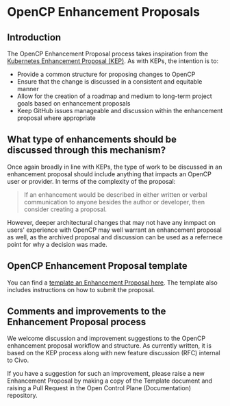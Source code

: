 # OpenCP Enhancement Proposals

## Introduction

The OpenCP Enhancement Proposal process takes inspiration from the [Kubernetes Enhancement Proposal (KEP)](https://github.com/kubernetes/enhancements/tree/master/keps). As with KEPs, the intention is to:

- Provide a common structure for proposing changes to OpenCP
- Ensure that the change is discussed in a consistent and equitable manner
- Allow for the creation of a roadmap and medium to long-term project goals based on enhancement proposals
- Keep GitHub issues manageable and discussion within the enhancement proposal where appropriate

## What type of enhancements should be discussed through this mechanism?

Once again broadly in line with KEPs, the type of work to be discussed in an enhancement proposal should include anything that impacts an OpenCP user or provider. In terms of the complexity of the proposal:

> If an enhancement would be described in either written or verbal communication to anyone besides the author or developer, then consider creating a proposal.

However, deeper architectural changes that may not have any inmpact on users' experience with OpenCP may well warrant an enhancement proposal as well, as the archived proposal and discussion can be used as a refernece point for why a decision was made.

## OpenCP Enhancement Proposal template

You can find a [template an Enhancement Proposal here](./0000-opencp-enhancement-proposal-template.md). The template also includes instructions on how to submit the proposal.

## Comments and improvements to the Enhancement Proposal process

We welcome discussion and improvement suggestions to the OpenCP enhancement proposal workflow and structure. As currently written, it is based on the KEP process along with new feature discussion (RFC) internal to Civo.

If you have a suggestion for such an improvement, please raise a new Enhancement Proposal by making a copy of the Template document and raising a Pull Request in the Open Control Plane (Documentation) repository.